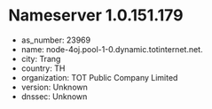 # Nameserver 1.0.151.179

* as_number: 23969
* name: node-4oj.pool-1-0.dynamic.totinternet.net.
* city: Trang
* country: TH
* organization: TOT Public Company Limited
* version: Unknown
* dnssec: Unknown
